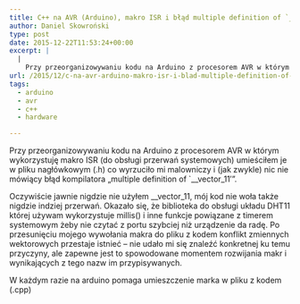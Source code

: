 ```yaml
---
title: C++ na AVR (Arduino), makro ISR i błąd multiple definition of `__vector_XYZ’
author: Daniel Skowroński
type: post
date: 2015-12-22T11:53:24+00:00
excerpt: |
  |
    Przy przeorganizowywaniu kodu na Arduino z procesorem AVR w którym wykorzystuję makro ISR (do obsługi przerwań systemowych) umieściłem je w pliku nagłówkowym (.h) co wyrzuciło mi malowniczy i (jak zwykle) nic nie mówiący błąd kompilatora "multiple definition of `__vector_11'".
url: /2015/12/c-na-avr-arduino-makro-isr-i-blad-multiple-definition-of-__vector_xyz/
tags:
  - arduino
  - avr
  - c++
  - hardware

---
```

Przy przeorganizowywaniu kodu na Arduino z procesorem AVR w którym wykorzystuję makro ISR (do obsługi przerwań systemowych) umieściłem je w pliku nagłówkowym (.h) co wyrzuciło mi malowniczy i (jak zwykle) nic nie mówiący błąd kompilatora &#8222;multiple definition of \`_\_vector\_11&#8242;&#8221;. 

Oczywiście jawnie nigdzie nie użyłem _\_vector\_11, mój kod nie woła także nigdzie indziej przerwań. Okazało się, że biblioteka do obsługi układu DHT11 której używam wykorzystuje millis() i inne funkcje powiązane z timerem systemowym żeby nie czytać z portu szybciej niż urządzenie da radę. Po przesunięciu mojego wywołania makra do pliku z kodem konflikt zmiennych wektorowych przestaje istnieć &#8211; nie udało mi się znaleźć konkretnej ku temu przyczyny, ale zapewne jest to spowodowane momentem rozwijania makr i wynikających z tego nazw im przypisywanych.

W każdym razie na arduino pomaga umieszczenie marka w pliku z kodem (.cpp)
